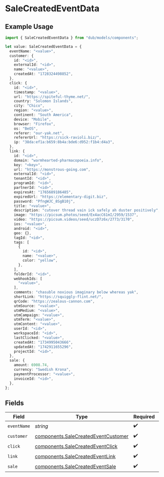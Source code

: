 # SaleCreatedEventData

## Example Usage

```typescript
import { SaleCreatedEventData } from "dub/models/components";

let value: SaleCreatedEventData = {
  eventName: "<value>",
  customer: {
    id: "<id>",
    externalId: "<id>",
    name: "<value>",
    createdAt: "1728324498852",
  },
  click: {
    id: "<id>",
    timestamp: "<value>",
    url: "https://spiteful-thyme.net/",
    country: "Solomon Islands",
    city: "Chico",
    region: "<value>",
    continent: "South America",
    device: "Mobile",
    browser: "Firefox",
    os: "BeOS",
    referer: "our-yak.net",
    refererUrl: "https://sick-ravioli.biz/",
    ip: "38da:ef1a:b659:8b4a:bde6:d952:f1b4:d4a3",
  },
  link: {
    id: "<id>",
    domain: "warmhearted-pharmacopoeia.info",
    key: "<key>",
    url: "https://monstrous-going.com",
    externalId: "<id>",
    tenantId: "<id>",
    programId: "<id>",
    partnerId: "<id>",
    expiresAt: "1765689186485",
    expiredUrl: "https://elementary-digit.biz",
    password: "PfngWJC_8SgB10j",
    title: "<value>",
    description: "cutover thread vain ick safely ah duster positively",
    image: "https://picsum.photos/seed/Ex4acC61mI/2959/1537",
    video: "https://picsum.videos/seed/uczD7z6x/2773/3170",
    ios: "<value>",
    android: "<id>",
    geo: {},
    tagId: "<id>",
    tags: [
      {
        id: "<id>",
        name: "<value>",
        color: "yellow",
      },
    ],
    folderId: "<id>",
    webhookIds: [
      "<value>",
    ],
    comments: "chasuble noxious imaginary below whereas yak",
    shortLink: "https://squiggly-flint.net/",
    qrCode: "https://zealous-cannon.com",
    utmSource: "<value>",
    utmMedium: "<value>",
    utmCampaign: "<value>",
    utmTerm: "<value>",
    utmContent: "<value>",
    userId: "<id>",
    workspaceId: "<id>",
    lastClicked: "<value>",
    createdAt: "1734995043666",
    updatedAt: "1742911655296",
    projectId: "<id>",
  },
  sale: {
    amount: 6908.74,
    currency: "Swedish Krona",
    paymentProcessor: "<value>",
    invoiceId: "<id>",
  },
};
```

## Fields

| Field                                                                                      | Type                                                                                       | Required                                                                                   | Description                                                                                |
| ------------------------------------------------------------------------------------------ | ------------------------------------------------------------------------------------------ | ------------------------------------------------------------------------------------------ | ------------------------------------------------------------------------------------------ |
| `eventName`                                                                                | *string*                                                                                   | :heavy_check_mark:                                                                         | N/A                                                                                        |
| `customer`                                                                                 | [components.SaleCreatedEventCustomer](../../models/components/salecreatedeventcustomer.md) | :heavy_check_mark:                                                                         | N/A                                                                                        |
| `click`                                                                                    | [components.SaleCreatedEventClick](../../models/components/salecreatedeventclick.md)       | :heavy_check_mark:                                                                         | N/A                                                                                        |
| `link`                                                                                     | [components.SaleCreatedEventLink](../../models/components/salecreatedeventlink.md)         | :heavy_check_mark:                                                                         | N/A                                                                                        |
| `sale`                                                                                     | [components.SaleCreatedEventSale](../../models/components/salecreatedeventsale.md)         | :heavy_check_mark:                                                                         | N/A                                                                                        |